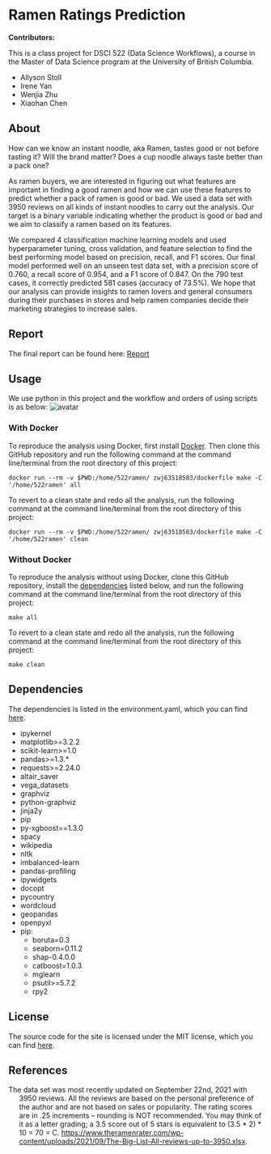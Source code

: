 # Ramen Ratings Prediction

**Contributors:**

This is a class project for DSCI 522 (Data Science Workflows), a course in the Master of Data Science program at the University of British Columbia.

  - Allyson Stoll
  - Irene Yan
  - Wenjia Zhu
  - Xiaohan Chen

## About
  How can we know an instant noodle, aka Ramen, tastes good or not before tasting it? Will the brand matter? Does a cup noodle always taste better than a pack one?

  As ramen buyers, we are interested in figuring out what features are important in finding a good ramen and how we can use these features to predict whether a pack of ramen is good or bad. We used a data set with 3950 reviews on all kinds of instant noodles to carry out the analysis. Our target is a binary variable indicating whether the product is good or bad and we aim to classify a ramen based on its features.
  
  We compared 4 classification machine learning models and used hyperparameter tuning, cross validation, and feature selection to find the best performing model based on precision, recall, and F1 scores. Our final model performed well on an unseen test data set, with a precision score of 0.760, a recall score of 0.954, and a F1 score of 0.847. On the 790 test cases, it correctly predicted 581 cases (accuracy of 73.5%).  We hope that our analysis can provide insights to ramen lovers and general consumers during their purchases in stores and help ramen companies decide their marketing strategies to increase sales.

## Report
The final report can be found here: [Report](https://github.com/PANDASANG1231/522_Ramen/blob/main/doc/ramen_ratings_report.html)

## Usage

We use python in this project and the workflow and orders of using scripts is as below:
![avatar](workflow.png)

### With Docker

To reproduce the analysis using Docker, first install [Docker](https://www.docker.com/get-started). Then clone this GitHub
repository and run the following command at the command line/terminal
from the root directory of this project:

```
docker run --rm -v $PWD:/home/522ramen/ zwj63518583/dockerfile make -C '/home/522ramen' all
```

To revert to a clean state and redo all the analysis, run the following command at the command line/terminal from the root directory of this project:

```
docker run --rm -v $PWD:/home/522ramen/ zwj63518583/dockerfile make -C '/home/522ramen' clean
```

### Without Docker
To reproduce the analysis without using Docker, clone this GitHub repository, install the [dependencies](#dependencies) listed below, and run the following command at the command line/terminal from the root directory of this project:

```
make all
```

To revert to a clean state and redo all the analysis, run the following command at the command line/terminal from the root directory of this project:

```
make clean
```

## Dependencies

The dependencies is listed in the environment.yaml, which you can find [here](https://raw.githubusercontent.com/PANDASANG1231/522_Ramen/main/environment.yaml).

 - ipykernel
  - matplotlib>=3.2.2
  - scikit-learn>=1.0
  - pandas>=1.3.*
  - requests>=2.24.0
  - altair_saver
  - vega_datasets
  - graphviz
  - python-graphviz
  - jinja2y
  - pip
  - py-xgboost==1.3.0
  - spacy
  - wikipedia
  - nltk
  - imbalanced-learn
  - pandas-profiling
  - ipywidgets
  - docopt
  - pycountry
  - wordcloud
  - geopandas
  - openpyxl
  - pip:
    - boruta=0.3
    - seaborn=0.11.2
    - shap-0.4.0.0
    - catboost=1.0.3
    - mglearn
    - psutil>=5.7.2
    - rpy2

## License

The source code for the site is licensed under the MIT license, which you can find [here](https://raw.githubusercontent.com/PANDASANG1231/522_Ramen/main/LICENSE).

## References

<div id="refs" class="references hanging-indent">

<div id="ref-Dua2019">

The data set was most recently updated on September 22nd, 2021 with 3950 reviews.
All the reviews are based on the personal preference of the author and are not based on sales or popularity. The rating scores are in .25 increments – rounding is NOT recommended. You may think of it as a letter grading; a 3.5 score out of 5 stars is equivalent to (3.5 * 2) * 10 = 70 = C.
 <https://www.theramenrater.com/wp-content/uploads/2021/09/The-Big-List-All-reviews-up-to-3950.xlsx>.
</div>

</div>
